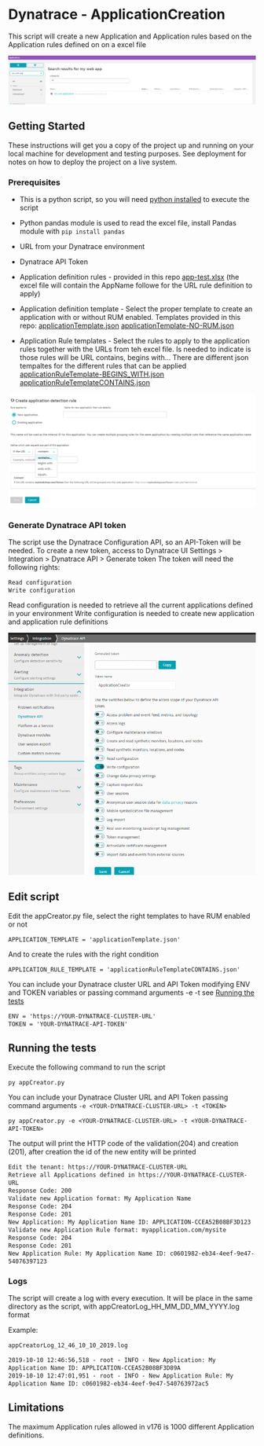 # Dynatrace - ApplicationCreation 
This script will create a new Application and Application rules based on the Application rules defined on on a excel file

![Dynatrace Application](img/mywebapp.PNG?raw=true "Dynatrace Application")


## Getting Started

These instructions will get you a copy of the project up and running on your local machine for development and testing purposes. See deployment for notes on how to deploy the project on a live system.

### Prerequisites

* This is a python script, so you will need [python installed](https://www.python.org/downloads/) to execute the script

* Python pandas module is used to read the excel file, install Pandas module with `pip install pandas`

* URL from your Dynatrace environment

* Dynatrace API Token

* Application definition rules - provided in this repo [app-test.xlsx](app-test.xlsx) (the excel file will contain the AppName followe for the URL rule definition to apply) 


* Application definition template - Select the proper template to create an application with or without RUM enabled. Templates provided in this repo:
[applicationTemplate.json](applicationTemplate.json)
[applicationTemplate-NO-RUM.json](applicationTemplate-NO-RUM.json)


* Application Rule templates - Select the rules to apply to the application rules together with the URLs from teh excel file. Is needed to indicate is those rules will be URL contains, begins with... There are different json tempaltes for the different rules that can be applied
[applicationRuleTemplate-BEGINS_WITH.json](applicationRuleTemplate-BEGINS_WITH.json)
[applicationRuleTemplateCONTAINS.json](applicationRuleTemplateCONTAINS.json)


![Application Rules Options in the Dynatrace Web UI](img/ruleOptions.PNG?raw=true "Application Rules Options in the Dynatrace Web UI")

### Generate Dynatrace API token

The script use the Dynatrace Configuration API, so an API-Token will be needed. 
To create a new token, access to Dynatrace UI Settings > Integration > Dynatrace API > Generate token
The token will need the following rights:

```
Read configuration
Write configuration
```
Read configuration is needed to retrieve all the current applications defined in your environment
Write configuration is needed to create new application and application rule definitions

![Generate token](img/Token.png?raw=true "Generate token")

## Edit script

Edit the appCreator.py file, select the right templates to have RUM enabled or not
```
APPLICATION_TEMPLATE = 'applicationTemplate.json'
```

And to create the rules with the right condition
```
APPLICATION_RULE_TEMPLATE = 'applicationRuleTemplateCONTAINS.json'
```

You can include your Dynatrace cluster URL and API Token modifying ENV and TOKEN variables or passing command arguments -e <YOUR-DYNATRACE-CLUSTER-URL> -t <YOUR-DYNATRACE-API-TOKEN> see [Running the tests](#Running-the-tests)

```
ENV = 'https://YOUR-DYNATRACE-CLUSTER-URL'
TOKEN = 'YOUR-DYNATRACE-API-TOKEN'
```

## Running the tests

Execute the following command to run the script

```
py appCreator.py
```

You can include your Dynatrace Cluster URL and API Token passing command arguments `-e <YOUR-DYNATRACE-CLUSTER-URL> -t <TOKEN>` 


```
py appCreator.py -e <YOUR-DYNATRACE-CLUSTER-URL> -t <YOUR-DYNATRACE-API-TOKEN> 
```

The output will print the HTTP code of the validation(204) and creation (201), after creation the id of the new entity will be printed
```
Edit the tenant: https://YOUR-DYNATRACE-CLUSTER-URL
Retrieve all Applications defined in https://YOUR-DYNATRACE-CLUSTER-URL
Response Code: 200
Validate new Application format: My Application Name
Response Code: 204
Response Code: 201
New Application: My Application Name ID: APPLICATION-CCEA52B08BF3D123
Validate new Application Rule format: myapplication.com/mysite
Response Code: 204
Response Code: 201
New Application Rule: My Application Name ID: c0601982-eb34-4eef-9e47-54076397123
```

### Logs

The script will create a log with every execution. It will be place in the same directory as the script, with appCreatorLog_HH_MM_DD_MM_YYYY.log format

Example:
```
appCreatorLog_12_46_10_10_2019.log

```

```
2019-10-10 12:46:56,518 - root - INFO - New Application: My Application Name ID: APPLICATION-CCEA52B08BF3D89A
2019-10-10 12:47:01,951 - root - INFO - New Application Rule: My Application Name ID: c0601982-eb34-4eef-9e47-540763972ac5
```

## Limitations

The maximum Application rules allowed in v176 is 1000 different Application definitions.
